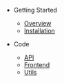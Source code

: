 - Getting Started
  - [Overview](README.md)
  - [Installation](installation.md)

- Code
  - [API](../api/README.md)
  - [Frontend](../frontend/README.md)
  - [Utils](../utils/README.md)
